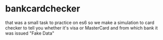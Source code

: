 # bankcardchecker
that was a small task to practice on es6 so we make a simulation to card checker to tell you whether it's visa or MasterCard and from which bank it was issued "Fake Data" 
